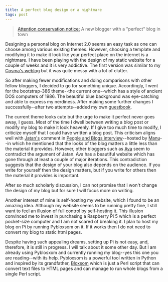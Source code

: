 ```yaml
---
title: A perfect blog design or a nightmare
tags: post
---  
```



<blockquote>
	<a href="https://people.well.com/user/jonl/viridiandesign/notes/1-25/Note%2000002.txt">Attention conservation notice:</a> A new blogger with a "perfect" blog in town
</blockquote>

Designing a personal blog on Internet 2.0 seems an easy task as one can choose among various existing themes. However, choosing a template and modifying it to make it look like your perfect place on the internet is a nightmare. I have been playing with the design of my static website for a couple of weeks and it is very addictive. The first version was similar to my [Cosma's weblog](http://bactra.org/weblog) but it was quite messy with a lot of clutter. 

So after making fewer modifications and doing comparisons with other fellow bloggers, I decided to go for something unique. Accordingly, I went for the bootstrap-386 theme--the current one--which has a style of ancient DOS computers of 1986. The beautiful blue background was eye-catching and able to express my nerdiness. After making some further changes I successfully--after two attempts--added my own [guestbook](../../../guestbook/).  

The current theme looks cute but the urge to make it perfect never goes away, I guess. Most of the time I dwell between writing a blog post or modify my blog to make it look heavenly. If I give too much time to modify, I criticize myself that I could have written a blog post. This criticism aligns well with [Jatan's](https://jatan.space) comment in [People and Blogs interview](https://manuelmoreale.com/pb-jatan-mehta)--hosted by [Manu](https://manuelmoreale.com)--in which he mentioned that the looks of the blog matters a little less than the material it provides. However, other bloggers such as [Ava](https://avas.space) seem to contradict the argument of Jatan. Ava has a beautiful website which has gone through at least a couple of major iterations. This contradiction suggests that the design of your blog also depends on the audience. If you write for yourself then the design matters, but if you write for others then the material it provides is important.  

After so much scholarly discussion, I can not promise that I won't change the design of my blog but for sure I will focus more on writing.  

Another interest of mine is self-hosting my website, which I found to be an amazing idea. Although my website seems to be running pretty fine, I still want to feel an illusion of full control by self-hosting it. This illusion convinced me to invest in purchasing a Raspberry Pi 5 which is a perfect pocket-size computer and I am not scared of breaking it. I plan to host my blog on Pi by running Pybloxsom on it. If it works then I do not need to convert my blog to static html pages.  

Despite having such appealing dreams, setting up Pi is not easy, and, therefore, it is still in progress. I will talk about it some other day. But I am already using Pyblosxom and currently running my blog--yes this one you are reading--with its help. Pybloxsom is a powerful tool written in Python and inspired by its grandfather, [Bloxsom](http://www.blosxom.com) which is just a Perl script that can convert text files to HTML pages and can manage to run whole blogs from a single Perl script.